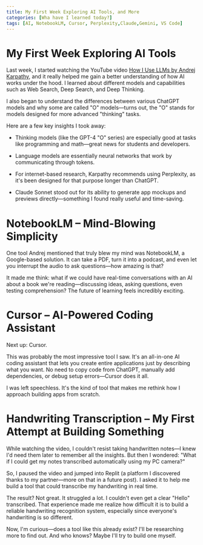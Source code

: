 ```yaml
---
title: My First Week Exploring AI Tools, and More
categories: [Wha have I learned today?]
tags: [AI, NotebookLM, Cursor, Perplexity,Claude,Gemini, VS Code]
---
```


# My First Week Exploring AI Tools
Last week, I started watching the YouTube video [How I Use LLMs by Andrej Karpathy](https://www.youtube.com/watch?v=EWvNQjAaOHw), and it really helped me gain a better understanding of how AI works under the hood. I learned about different models and capabilities such as Web Search, Deep Search, and Deep Thinking.

I also began to understand the differences between various ChatGPT models and why some are called "O" models—turns out, the "O" stands for models designed for more advanced "thinking" tasks.

Here are a few key insights I took away:

* Thinking models (like the GPT-4 "O" series) are especially good at tasks like programming and math—great news for students and developers.

* Language models are essentially neural networks that work by communicating through tokens.

* For internet-based research, Karpathy recommends using Perplexity, as it's been designed for that purpose longer than ChatGPT.

* Claude Sonnet stood out for its ability to generate app mockups and previews directly—something I found really useful and time-saving.

# NotebookLM – Mind-Blowing Simplicity
One tool Andrej mentioned that truly blew my mind was NotebookLM, a Google-based solution. It can take a PDF, turn it into a podcast, and even let you interrupt the audio to ask questions—how amazing is that?

It made me think: what if we could have real-time conversations with an AI about a book we're reading—discussing ideas, asking questions, even testing comprehension? The future of learning feels incredibly exciting.

# Cursor – AI-Powered Coding Assistant
Next up: Cursor.

This was probably the most impressive tool I saw. It's an all-in-one AI coding assistant that lets you create entire applications just by describing what you want. No need to copy code from ChatGPT, manually add dependencies, or debug setup errors—Cursor does it all.

I was left speechless. It's the kind of tool that makes me rethink how I approach building apps from scratch.

# Handwriting Transcription – My First Attempt at Building Something
While watching the video, I couldn't resist taking handwritten notes—I knew I'd need them later to remember all the insights. But then I wondered: "What if I could get my notes transcribed automatically using my PC camera?"

So, I paused the video and jumped into Replit (a platform I discovered thanks to my partner—more on that in a future post). I asked it to help me build a tool that could transcribe my handwriting in real time.

The result? Not great. It struggled a lot. I couldn't even get a clear "Hello" transcribed. That experience made me realize how difficult it is to build a reliable handwriting recognition system, especially since everyone's handwriting is so different.

Now, I'm curious—does a tool like this already exist? I'll be researching more to find out. And who knows? Maybe I'll try to build one myself.
